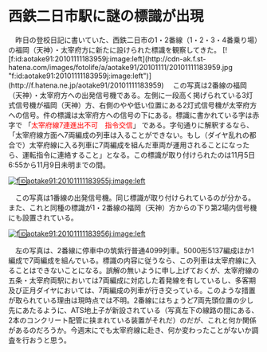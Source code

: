 # 西鉄二日市駅に謎の標識が出現

<div class="section">　昨日の登校日記に書いていた、西鉄二日市の1・2番線（1・2・3・4番乗り場）の福岡（天神）・太宰府方に新たに設けられた標識を観察してきた。 [![f:id:aotake91:20101111183959j:image:left](http://cdn-ak.f.st-hatena.com/images/fotolife/a/aotake91/20101111/20101111183959.jpg "f:id:aotake91:20101111183959j:image:left")](http://f.hatena.ne.jp/aotake91/20101111183959) 　この写真は2番線の福岡（天神）・太宰府方への出発信号機である。左側に一段高く掲げられている3灯式信号機が福岡（天神）方、右側のやや低い位置にある2灯式信号機が太宰府方への信号。件の標識は太宰府方への信号の下にある。標識に書かれている字は赤字で 「<span style="color:#FF0000;">太宰府線7連進出不可　指令交信</span>」 である。字句通りに解釈するなら、「太宰府線方面へ7両編成の列車は入ることができない。もし（ダイヤ乱れの都合で）太宰府線に入る列車に7両編成を組んだ車両が運用されることになったら、運転指令に連絡すること」となる。この標識が取り付けられたのは11月5日6:55から11月9日未明までの間。

[![f:id:aotake91:20101111183955j:image:left](http://cdn-ak.f.st-hatena.com/images/fotolife/a/aotake91/20101111/20101111183955.jpg "f:id:aotake91:20101111183955j:image:left")](http://f.hatena.ne.jp/aotake91/20101111183955)

　この写真は1番線の出発信号機。同じ標識が取り付けられているのが分かる。また、これと同種の標識が1・2番線の福岡（天神）方からの下り第2場内信号機にも設置されている。

[![f:id:aotake91:20101111183956j:image:left](http://cdn-ak.f.st-hatena.com/images/fotolife/a/aotake91/20101111/20101111183956.jpg "f:id:aotake91:20101111183956j:image:left")](http://f.hatena.ne.jp/aotake91/20101111183956)

　左の写真は、2番線に停車中の筑紫行普通4099列車。5000形5137編成ほか1編成で7両編成を組んでいる。標識の内容に従うなら、この列車は太宰府線に入ることはできないことになる。誤解の無いように申し上げておくが、太宰府線の五条・太宰府両駅においては7両編成に対応した着発線を有しているし、多客期及び正月ダイヤにおいては、7両編成の列車が行き交っている。このような措置が取られている理由は現時点では不明。2番線にはちょうど7両先頭位置の少し先にあたるように、ATS地上子が新設されている（写真左下の線路の間にある、2本のコンクリート配管に挟まれている装置がそれだ）のだが、これと何か関係があるのだろうか。今週末にでも太宰府線に赴き、何か変わったことがないか調査を行おうと思う。 　</div>